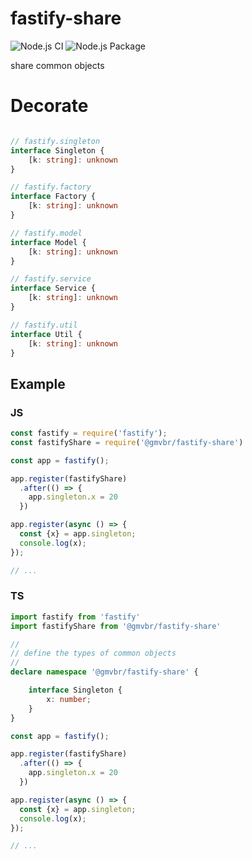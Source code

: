 # fastify-share
![Node.js CI](https://github.com/gmvbr/fastify-share/workflows/Node.js%20CI/badge.svg)
![Node.js Package](https://github.com/gmvbr/fastify-share/workflows/Node.js%20Package/badge.svg)

share common objects

# Decorate

``` typescript

// fastify.singleton
interface Singleton {
    [k: string]: unknown
}

// fastify.factory
interface Factory {
    [k: string]: unknown
}

// fastify.model
interface Model {
    [k: string]: unknown
}

// fastify.service
interface Service {
    [k: string]: unknown
}

// fastify.util
interface Util {
    [k: string]: unknown
}
```

## Example

### JS
```javascript
const fastify = require('fastify');
const fastifyShare = require('@gmvbr/fastify-share')

const app = fastify();

app.register(fastifyShare)
  .after(() => {
    app.singleton.x = 20
  })

app.register(async () => {
  const {x} = app.singleton;
  console.log(x);
});

// ...
```
### TS

```typescript
import fastify from 'fastify'
import fastifyShare from '@gmvbr/fastify-share'

//
// define the types of common objects
//
declare namespace '@gmvbr/fastify-share' {

    interface Singleton {
        x: number;
    }
}

const app = fastify();

app.register(fastifyShare)
  .after(() => {
    app.singleton.x = 20
  })

app.register(async () => {
  const {x} = app.singleton;
  console.log(x);
});

// ...
```
